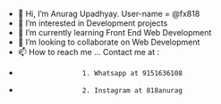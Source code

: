 - 👋 Hi, I’m Anurag Upadhyay. User-name = @fx818
- 👀 I’m interested in Development projects
- 🌱 I’m currently learning Front End Web Development
- 💞️ I’m looking to collaborate on Web Development
- 📫 How to reach me ... Contact me at :
-                     1. Whatsapp at 9151636108
-                     2. Instagram at 818anurag

